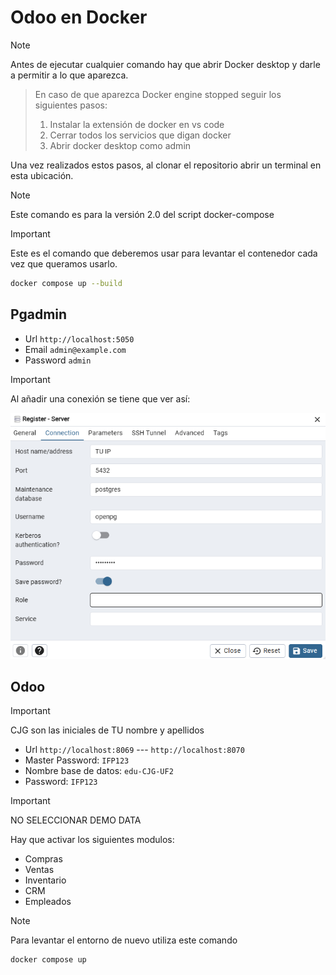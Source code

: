 # Odoo en Docker

> [!NOTE] 
>Antes de ejecutar cualquier comando hay que abrir Docker desktop y darle a permitir a lo que aparezca.

>En caso de que aparezca Docker engine stopped seguir los siguientes pasos:
> 1. Instalar la extensión de docker en vs code
> 2. Cerrar todos los servicios que digan docker
> 3. Abrir docker desktop como admin

Una vez realizados estos pasos, al clonar el repositorio abrir un terminal en esta ubicación.

> [!NOTE]
> Este comando es para la versión 2.0 del script docker-compose

> [!IMPORTANT]
> Este es el comando que deberemos usar para levantar el contenedor cada vez que queramos usarlo.
>```sh
>docker compose up --build
>```

## Pgadmin

- Url `http://localhost:5050`
- Email `admin@example.com`
- Password `admin`

> [!IMPORTANT]
> Al añadir una conexión se tiene que ver así:

<img src="./Servidor.png">

## Odoo

> [!IMPORTANT]
> CJG son las iniciales de TU nombre y apellidos

- Url `http://localhost:8069` --- `http://localhost:8070`
- Master Password: `IFP123`
- Nombre base de datos: `edu-CJG-UF2`
- Password: `IFP123`

> [!IMPORTANT] 
> NO SELECCIONAR DEMO DATA

Hay que activar los siguientes modulos:

- Compras
- Ventas
- Inventario
- CRM
- Empleados

> [!NOTE]
> Para levantar el entorno de nuevo utiliza este comando
>```sh
>docker compose up
>```

